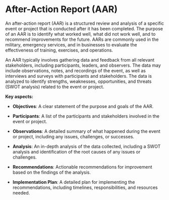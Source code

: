# After-Action Report (AAR)

An after-action report (AAR) is a structured review and analysis of a specific event or project that is conducted after it has been completed. The purpose of an AAR is to identify what worked well, what did not work well, and to recommend improvements for the future. AARs are commonly used in the military, emergency services, and in businesses to evaluate the effectiveness of training, exercises, and operations.

An AAR typically involves gathering data and feedback from all relevant stakeholders, including participants, leaders, and observers. The data may include observations, notes, and recordings of the event, as well as interviews and surveys with participants and stakeholders. The data is analyzed to identify strengths, weaknesses, opportunities, and threats (SWOT analysis) related to the event or project.

**Key aspects:**

* **Objectives**: A clear statement of the purpose and goals of the AAR.

* **Participants**: A list of the participants and stakeholders involved in the event or project.

* **Observations**: A detailed summary of what happened during the event or project, including any issues, challenges, or successes.

* **Analysis**: An in-depth analysis of the data collected, including a SWOT analysis and identification of the root causes of any issues or challenges.

* **Recommendations**: Actionable recommendations for improvement based on the findings of the analysis.

* **Implementation Plan**: A detailed plan for implementing the recommendations, including timelines, responsibilities, and resources needed.
